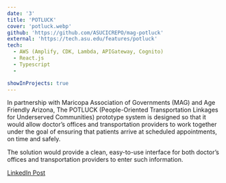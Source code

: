 ```yaml
---
date: '3'
title: 'POTLUCK'
cover: 'potluck.webp'
github: 'https://github.com/ASUCICREPO/mag-potluck'
external: 'https://tech.asu.edu/features/potluck'
tech:
  - AWS (Amplify, CDK, Lambda, APIGateway, Cognito)
  - React.js
  - Typescript 
  - 

showInProjects: true
---
```


In partnership with Maricopa Association of Governments (MAG) and Age Friendly Arizona, The POTLUCK  (People-Oriented Transportation Linkages for Underserved Communities) prototype system is designed so that it would allow doctor’s offices and transportation providers to work together under the goal of ensuring that patients arrive at scheduled appointments, on time and safely. 

The solution would provide a clean, easy-to-use interface for both doctor’s offices and transportation providers to enter such information.

[LinkedIn Post](https://www.linkedin.com/posts/asuenterprisetech_asu-students-explore-ways-to-improve-services-activity-7052015958059610112-IUIU/?utm_source=share&utm_medium=member_desktop)